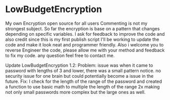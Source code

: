 # LowBudgetEncryption
My own Encryption open source for all users
Commenting is not my strongest subject.
So far the encryption is base on a pattern that changes depending on specific variables.
I ask for feedback to improve the code and also credit since this is my first publish script I'll be working to update the code and make it look neat and programmer friendly.
Also i welcome you to reverse Engineer the code, please allow me with your method and feedback to fix my code.
any question feel free to contact me.

Update LowBudgetEncryption 1.2:
Problem:
issue was when it came to password with lengths of 3 and lower, there was a small pattern notice. no security issue for one brain but could potentially become a issue in the future.
Fix:
I check for the length of the range of the password and created a function to use basic  math to multiple the length of the range 2x making not only small passwords more complex but the large ones as well.
